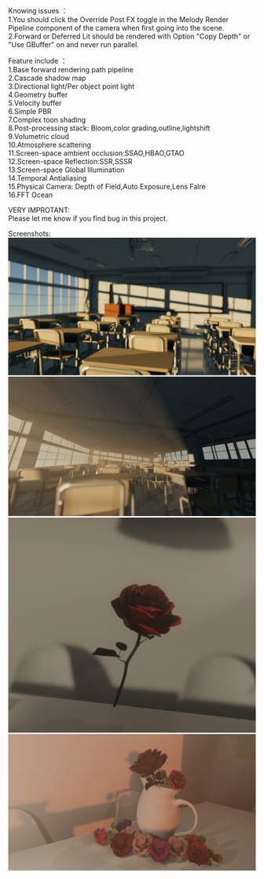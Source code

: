 Knowing issues ：  
1.You should click the Override Post FX toggle in the Melody Render Pipeline component of the camera when first going into the scene.
2.Forward or Deferred Lit should be rendered with Option "Copy Depth" or "Use GBuffer" on and never run parallel.  
  
Feature include ：  
1.Base forward rendering path pipeline  
2.Cascade shadow map  
3.Directional light/Per object point light  
4.Geometry buffer  
5.Velocity buffer  
6.Simple PBR  
7.Complex toon shading  
8.Post-processing stack: Bloom,color grading,outline,lightshift  
9.Volumetric cloud  
10.Atmosphere scattering  
11.Screen-space ambient occlusion:SSAO,HBAO,GTAO  
12.Screen-space Reflection:SSR,SSSR  
13.Screen-space Global Illumination  
14.Temporal Antialiasing  
15.Physical Camera: Depth of Field,Auto Exposure,Lens Falre  
16.FFT Ocean  

VERY IMPROTANT:  
Please let me know if you find bug in this project.  

Screenshots:  
![Image text](Assets/Img/20221025205033.png)  
![Image text](Assets/Img/20221104204657.png)  
![Image text](Assets/Img/20221112123909.png)  
![Image text](Assets/Img/20221104204357.png)  
